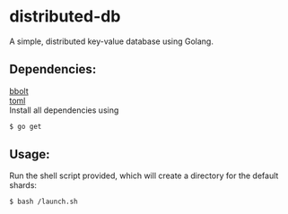 # distributed-db
A simple, distributed key-value database using Golang.
## Dependencies:
[bbolt](https://github.com/etcd-io/bbolt) 
\
[toml](https://github.com/BurntSushi/toml)
\
Install all dependencies using
```sh
$ go get
```

## Usage:
Run the shell script provided, which will create a directory for the default shards:
```sh
$ bash /launch.sh
```